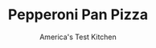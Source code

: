 ---
layout: ../../layouts/MarkdownPostLayout.astro
title: Pepperoni Pan Pizza
author: America's Test Kitchen
pubDate: 2023-03-15
description: "Chicago-style pan pizza eschews a thin, crisp, sparsely topped crust in favor of a thick, tender crust loaded with toppings. However, the unique pan pizza crust requires unique dough."
image_url: https://res.cloudinary.com/hksqkdlah/image/upload/ar_1:1,c_fill,dpr_2.0,f_auto,fl_lossy.progressive.strip_profile,g_faces:auto,q_auto:low,w_344/4945_cvr-sfs-pepperonipanpiza
tags: ["Main Courses","Pizza","Cook's Country TV"]
calories: 5735
protein: 43
carbohydrates: 60
fats: 
fiber: 5
ingredients: ["1/2 cup, olive oil","3/4 cup, skim milk plus 2 additional tablespoons, warmed to 110 degrees","2 teaspoons, sugar","2 1/3 cups (11⅔ ounces), all-purpose flour, plus extra for counter","1 package, instant yeast","1/2 teaspoon, table salt","1 , (3.5-ounce) package sliced pepperoni","1 1/3 cups, tomato sauce (see related recipe, \"Basic Pizza Sauce\")","3 cups, shredded part-skim mozzarella cheese"]
serves: 6
time: ""
instructions: ["To make the dough: Adjust oven rack to lowest position and heat oven to 200 degrees. When oven reaches 200 degrees, turn it off. Lightly grease large bowl with cooking spray. Coat each of two 9-inch cake pans with 3 tablespoons oil.","Mix milk, sugar, and remaining 2 tablespoons oil in measuring cup. Mix flour, yeast, and salt in standing mixer fitted with dough hook. Turn machine to low and slowly add milk mixture. After dough comes together, increase speed to medium-low and mix until dough is shiny and smooth, about 5 minutes. Turn dough onto lightly floured counter, gently shape into ball, and place in greased bowl. Cover with plastic wrap and place in warm oven until doubled in size, about 30 minutes.","To shape and top the dough: Transfer dough to lightly floured counter, divide in half, and lightly roll each half into ball. Working with 1 dough ball at a time, roll and shape dough into 9 1/2-inch round and press into oiled pan. Cover with plastic wrap and set in warm spot (not in oven) until puffy and slightly risen, about 20 minutes. Meanwhile, heat oven to 400 degrees.","While dough rises, put half of pepperoni in single layer on microwave-safe plate lined with 2 paper towels. Cover with 2 more paper towels and microwave on high for 30 seconds. Discard towels and set pepperoni aside; repeat with new paper towels and remaining pepperoni.","Remove plastic wrap from dough. Ladle 2/3 cup sauce on each round, leaving 1/2-inch border around edges. Sprinkle each with 1 1/2 cups cheese and top with pepperoni. Bake until cheese is melted and pepperoni is browning around edges, about 20 minutes. Remove from oven; let pizzas rest in pans for 1 minute. Using spatula, transfer pizzas to cutting board and cut each into 8 wedges. Serve.","PIZZA DOUGH WITHOUT A MIXER: In step 2, mix the flour, yeast, and salt together in a large bowl. Make a well in the flour, then pour the milk mixture into the well. Using a wooden spoon, stir until the dough becomes shaggy and difficult to stir. Turn out onto a heavily floured work surface and knead, incorporating any shaggy scraps. Knead until the dough is smooth, about 10 minutes. Shape into a ball and proceed as directed."]
nutrition: ["711 mg Potassium","742 mg Phosphorus","881 mg Calcium","5 mg Iron","76 mg Magnesium","1483 mg Sodium","4 mg Zinc","60 g Fat","8 mg Niacin (B3)","27 g Monounsaturated","4 g Polyunsaturated","1 mg Riboflavin (B2)","1 mg Thiamin (B1)","12 mg Vitamin C","1 µg Vitamin D","133 mg Cholesterol","25 g Saturated","5 g Fiber","84 µg Folic acid","186 µg Folate (food)","10 g Sugars","23 µg Vitamin K","226 g Water","60 g Carbs","331 µg Folate equivalent (total)","43 g Protein","4 mg Vitamin E","1 µg Vitamin B12","319 µg Vitamin A","955 kcal Energy","1 g Sugars, added","5735 calories"]
notes: "If you don’t have a mixer, you can easily make the pan pizza dough on your counter. We prefer to use skim milk, but whole milk works fine. "
---